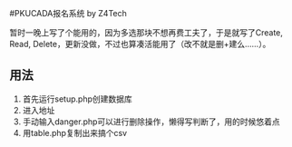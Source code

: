 #PKUCADA报名系统
by Z4Tech  

暂时一晚上写了个能用的，因为多选那块不想再费工夫了，于是就写了Create, Read, Delete，更新没做，不过也算凑活能用了（改不就是删+建么……）。  

## 用法  

1. 首先运行setup.php创建数据库
2. 进入地址
3. 手动输入danger.php可以进行删除操作，懒得写判断了，用的时候悠着点
4. 用table.php复制出来搞个csv